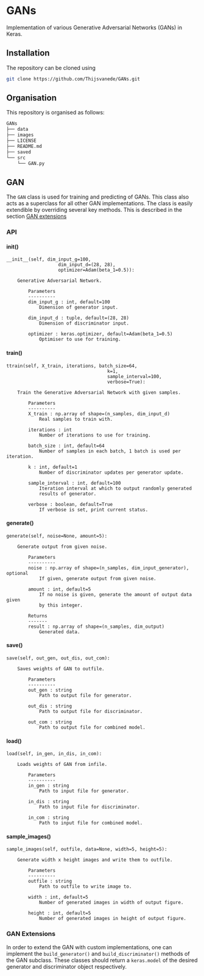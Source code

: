 # GANs
Implementation of various Generative Adversarial Networks (GANs) in Keras.

## Installation
The repository can be cloned using
```bash
git clone https://github.com/Thijsvanede/GANs.git
```

## Organisation
This repository is organised as follows:
```bash
GANs
├── data
├── images
├── LICENSE
├── README.md
├── saved
└── src
    └── GAN.py
```

## GAN
The `GAN` class is used for training and predicting of GANs. This class also acts as a superclass for all other GAN implementations. The class is easily extendible by overriding several key methods. This is described in the section [GAN extensions](#gan-extensions)

### API

#### __init__()
```
__init__(self, dim_input_g=100,
                   dim_input_d=(28, 28),
                   optimizer=Adam(beta_1=0.5)):

    Generative Adversarial Network.

        Parameters
        ----------
        dim_input_g : int, default=100
            Dimension of generator input.

        dim_input_d : tuple, default=(28, 28)
            Dimension of discriminator input.

        optimizer : keras.optimizer, default=Adam(beta_1=0.5)
            Optimiser to use for training.
```

#### train()
```
ttrain(self, X_train, iterations, batch_size=64,
                                     k=1,
                                     sample_interval=100,
                                     verbose=True):

    Train the Generative Adversarial Network with given samples.

        Parameters
        ----------
        X_train : np.array of shape=(n_samples, dim_input_d)
            Real samples to train with.

        iterations : int
            Number of iterations to use for training.

        batch_size : int, default=64
            Number of samples in each batch, 1 batch is used per iteration.

        k : int, default=1
            Number of discriminator updates per generator update.

        sample_interval : int, default=100
            Iteration interval at which to output randomly generated
            results of generator.

        verbose : boolean, default=True
            If verbose is set, print current status.
```

#### generate()
```
generate(self, noise=None, amount=5):

    Generate output from given noise.

        Parameters
        ----------
        noise : np.array of shape=(n_samples, dim_input_generator), optional
            If given, generate output from given noise.

        amount : int, default=5
            If no noise is given, generate the amount of output data given
            by this integer.

        Returns
        -------
        result : np.array of shape=(n_samples, dim_output)
            Generated data.
```

#### save()
```
save(self, out_gen, out_dis, out_com):

    Saves weights of GAN to outfile.

        Parameters
        ----------
        out_gen : string
            Path to output file for generator.

        out_dis : string
            Path to output file for discriminator.

        out_com : string
            Path to output file for combined model.
```

#### load()
```
load(self, in_gen, in_dis, in_com):

    Loads weights of GAN from infile.

        Parameters
        ----------
        in_gen : string
            Path to input file for generator.

        in_dis : string
            Path to input file for discriminator.

        in_com : string
            Path to input file for combined model.
```

#### sample_images()
```
sample_images(self, outfile, data=None, width=5, height=5):

    Generate width x height images and write them to outfile.

        Parameters
        ----------
        outfile : string
            Path to outfile to write image to.

        width : int, default=5
            Number of generated images in width of output figure.

        height : int, default=5
            Number of generated images in height of output figure.
```

### GAN Extensions
In order to extend the GAN with custom implementations, one can implement the `build_generator()` and `build_discriminator()` methods of the GAN subclass. These classes should return a `keras.model` of the desired generator and discriminator object respectively.
